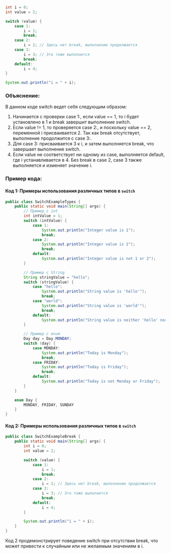 ```java
int i = 0;
int value = 2;

switch (value) {
    case 1:
        i = 1;
        break;
    case 2:
        i = 2; // Здесь нет break, выполнение продолжается
    case 3:
        i = 3; // Это тоже выполнится
        break;
    default:
        i = 4;
}

System.out.println("i = " + i);
```
### Объяснение:
В данном коде switch ведет себя следующим образом:
1. Начинается с проверки case 1:, если value == 1, то i будет установлено в 1 и break завершит выполнение switch.
2. Если value != 1, то проверяется case 2:, и поскольку value == 2, переменной i присваивается 2. Так как break отсутствует, выполнение продолжится с case 3:.
3. Для case 3: присваивается 3 к i, и затем выполняется break, что завершает выполнение switch.
4. Если value не соответствует ни одному из case, выполняется default, где i устанавливается в 4.
Без break в case 2, case 3 также выполняется и изменяет значение i.

### Пример кода:

#### Код 1: Примеры использования различных типов в `switch`

```java
public class SwitchExampleTypes {
    public static void main(String[] args) {
        // Пример с int
        int intValue = 1;
        switch (intValue) {
            case 1:
                System.out.println("Integer value is 1");
                break;
            case 2:
                System.out.println("Integer value is 2");
                break;
            default:
                System.out.println("Integer value is not 1 or 2");
        }

        // Пример с String
        String stringValue = "hello";
        switch (stringValue) {
            case "hello":
                System.out.println("String value is 'hello'");
                break;
            case "world":
                System.out.println("String value is 'world'");
                break;
            default:
                System.out.println("String value is neither 'hello' nor 'world'");
        }

        // Пример с enum
        Day day = Day.MONDAY;
        switch (day) {
            case MONDAY:
                System.out.println("Today is Monday");
                break;
            case FRIDAY:
                System.out.println("Today is Friday");
                break;
            default:
                System.out.println("Today is not Monday or Friday");
        }
    }

    enum Day {
        MONDAY, FRIDAY, SUNDAY
    }
}
```

#### Код 2: Примеры использования различных типов в `switch`
```java
public class SwitchExampleBreak {
    public static void main(String[] args) {
        int i = 0;
        int value = 2;

        switch (value) {
            case 1:
                i = 1;
                break;
            case 2:
                i = 2; // Здесь нет break, выполнение продолжается
            case 3:
                i = 3; // Это тоже выполнится
                break;
            default:
                i = 4;
        }

        System.out.println("i = " + i);
    }
}
```
Код 2 продемонстрирует поведение switch при отсутствии break, что может привести к случайным или не желаемым значениям в i.